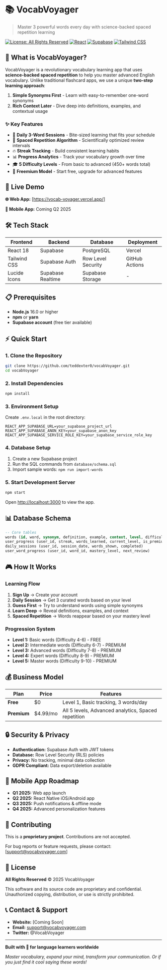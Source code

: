 # 📚 VocabVoyager

> Master 3 powerful words every day with science-backed spaced repetition learning

[![License: All Rights Reserved](https://img.shields.io/badge/License-All%20Rights%20Reserved-red.svg)](LICENSE)
[![React](https://img.shields.io/badge/React-18.2.0-blue.svg)](https://reactjs.org/)
[![Supabase](https://img.shields.io/badge/Supabase-2.53.0-green.svg)](https://supabase.com/)
[![Tailwind CSS](https://img.shields.io/badge/Tailwind_CSS-4.1.11-38B2AC.svg)](https://tailwindcss.com/)

## 🎯 **What is VocabVoyager?**

VocabVoyager is a revolutionary vocabulary learning app that uses **science-backed spaced repetition** to help you master advanced English vocabulary. Unlike traditional flashcard apps, we use a unique **two-step learning approach**:

1. **Simple Synonyms First** - Learn with easy-to-remember one-word synonyms
2. **Rich Context Later** - Dive deep into definitions, examples, and contextual usage

### ✨ **Key Features**

- 📅 **Daily 3-Word Sessions** - Bite-sized learning that fits your schedule
- 🧠 **Spaced Repetition Algorithm** - Scientifically optimized review intervals
- 🔥 **Streak Tracking** - Build consistent learning habits
- 📊 **Progress Analytics** - Track your vocabulary growth over time
- 🎓 **5 Difficulty Levels** - From basic to advanced (450+ words total)
- 💎 **Freemium Model** - Start free, upgrade for advanced features

## 🚀 **Live Demo**

**🌐 Web App:** [https://vocab-voyager.vercel.app/]

**📱 Mobile App:** Coming Q2 2025

## 🛠️ **Tech Stack**

| Frontend | Backend | Database | Deployment |
|----------|---------|----------|------------|
| React 18 | Supabase | PostgreSQL | Vercel |
| Tailwind CSS | Supabase Auth | Row Level Security | GitHub Actions |
| Lucide Icons | Supabase Realtime | Supabase Storage | - |

## 📋 **Prerequisites**

- **Node.js** 16.0 or higher
- **npm** or **yarn**
- **Supabase account** (free tier available)

## ⚡ **Quick Start**

### 1. Clone the Repository
```bash
git clone https://github.com/teddexter0/vocabVoyager.git
cd vocabVoyager
```

### 2. Install Dependencies
```bash
npm install
```

### 3. Environment Setup
Create `.env.local` in the root directory:
```env
REACT_APP_SUPABASE_URL=your_supabase_project_url
REACT_APP_SUPABASE_ANON_KEY=your_supabase_anon_key
REACT_APP_SUPABASE_SERVICE_ROLE_KEY=your_supabase_service_role_key
```

### 4. Database Setup
1. Create a new Supabase project
2. Run the SQL commands from `database/schema.sql`
3. Import sample words: `npm run import-words`

### 5. Start Development Server
```bash
npm start
```

Open [http://localhost:3000](http://localhost:3000) to view the app.

## 📊 **Database Schema**

```sql
-- Core tables
words (id, word, synonym, definition, example, context, level, difficulty)
user_progress (user_id, streak, words_learned, current_level, is_premium)
daily_sessions (user_id, session_date, words_shown, completed)
user_word_progress (user_id, word_id, mastery_level, next_review)
```

## 🎮 **How It Works**

### Learning Flow
1. **Sign Up** → Create your account
2. **Daily Session** → Get 3 curated words based on your level
3. **Guess First** → Try to understand words using simple synonyms
4. **Learn Deep** → Reveal definitions, examples, and context
5. **Spaced Repetition** → Words reappear based on your mastery level

### Progression System
- **Level 1:** Basic words (Difficulty 4-6) - FREE
- **Level 2:** Intermediate words (Difficulty 6-7) - PREMIUM
- **Level 3:** Advanced words (Difficulty 7-8) - PREMIUM
- **Level 4:** Expert words (Difficulty 8-9) - PREMIUM
- **Level 5:** Master words (Difficulty 9-10) - PREMIUM

## 💰 **Business Model**

| Plan | Price | Features |
|------|-------|----------|
| **Free** | $0 | Level 1, Basic tracking, 3 words/day |
| **Premium** | $4.99/mo | All 5 levels, Advanced analytics, Spaced repetition |

## 🔒 **Security & Privacy**

- **Authentication:** Supabase Auth with JWT tokens
- **Database:** Row Level Security (RLS) policies
- **Privacy:** No tracking, minimal data collection
- **GDPR Compliant:** Data export/deletion available

## 📱 **Mobile App Roadmap**

- **Q1 2025:** Web app launch
- **Q2 2025:** React Native iOS/Android app
- **Q3 2025:** Push notifications & offline mode
- **Q4 2025:** Advanced personalization features

## 🤝 **Contributing**

This is a **proprietary project**. Contributions are not accepted.

For bug reports or feature requests, please contact: [support@vocabvoyager.com]

## 📄 **License**

**All Rights Reserved** © 2025 VocabVoyager

This software and its source code are proprietary and confidential. Unauthorized copying, distribution, or use is strictly prohibited.

## 📞 **Contact & Support**

- **Website:** [Coming Soon]
- **Email:** support@vocabvoyager.com
- **Twitter:** @VocabVoyager

---

**Built with 🧠 for language learners worldwide**

*Master vocabulary, expand your mind, transform your communication. Or if you just find it cool saying these words!*